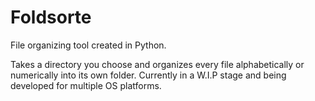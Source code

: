 # Foldsorte

File organizing tool created in Python. 

Takes a directory you choose and organizes every file alphabetically or numerically into its own folder. Currently in a W.I.P stage and being developed for multiple OS platforms.
